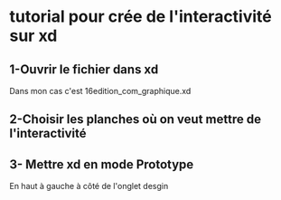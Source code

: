 # tutorial pour crée de l'interactivité sur xd
## 1-Ouvrir le fichier dans xd
Dans mon cas c'est 16edition_com_graphique.xd

## 2-Choisir les planches où on veut mettre de l'interactivité
## 3- Mettre xd en mode Prototype
En haut à gauche à côté de l'onglet desgin


